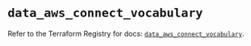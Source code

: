 # `data_aws_connect_vocabulary`

Refer to the Terraform Registry for docs: [`data_aws_connect_vocabulary`](https://registry.terraform.io/providers/hashicorp/aws/6.9.0/docs/data-sources/connect_vocabulary).
